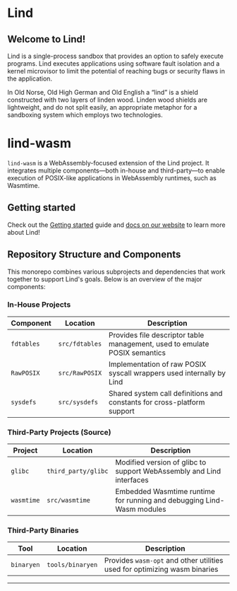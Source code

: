 # Lind

## Welcome to Lind!

Lind is a single-process sandbox that provides an option to safely execute programs. Lind executes applications using software fault isolation and a kernel microvisor to limit the potential of reaching bugs or security flaws in the application.

In Old Norse, Old High German and Old English a “lind” is a shield constructed with two layers of linden wood. Linden wood shields are lightweight, and do not split easily, an appropriate metaphor for a sandboxing system which employs two technologies.

# lind-wasm

`lind-wasm` is a WebAssembly-focused extension of the Lind project. It integrates multiple components—both in-house and third-party—to enable execution of POSIX-like applications in WebAssembly runtimes, such as Wasmtime.


## Getting started

Check out the [Getting started](https://lind-project.github.io/lind-wasm/getting-started/)
guide and [docs on our website](https://lind-project.github.io/lind-wasm/)
to learn more about Lind!



## Repository Structure and Components

This monorepo combines various subprojects and dependencies that work together to support Lind's goals. Below is an overview of the major components:

### In-House Projects

| Component     | Location          | Description                                                                 |
|---------------|-------------------|-----------------------------------------------------------------------------|
| `fdtables`    | `src/fdtables`    | Provides file descriptor table management, used to emulate POSIX semantics |
| `RawPOSIX`    | `src/RawPOSIX`    | Implementation of raw POSIX syscall wrappers used internally by Lind       |
| `sysdefs`     | `src/sysdefs`     | Shared system call definitions and constants for cross-platform support    |

### Third-Party Projects (Source)

| Project       | Location          | Description                                                                 |
|---------------|-------------------|-----------------------------------------------------------------------------|
| `glibc`       | `third_party/glibc` | Modified version of glibc to support WebAssembly and Lind interfaces       |
| `wasmtime`    | `src/wasmtime`    | Embedded Wasmtime runtime for running and debugging Lind-Wasm modules      |

### Third-Party Binaries

| Tool          | Location           | Description                                                                |
|---------------|--------------------|----------------------------------------------------------------------------|
| `binaryen`    | `tools/binaryen`   | Provides `wasm-opt` and other utilities used for optimizing wasm binaries |

---

